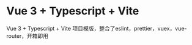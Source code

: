 # Vue 3 + Typescript + Vite

Vue 3 + Typescript + Vite 项目模版，整合了eslint，prettier，vuex，vue-router，开箱即用
